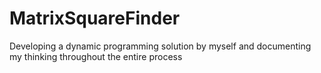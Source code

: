 # MatrixSquareFinder
Developing a dynamic programming solution by myself and documenting my thinking throughout the entire process
